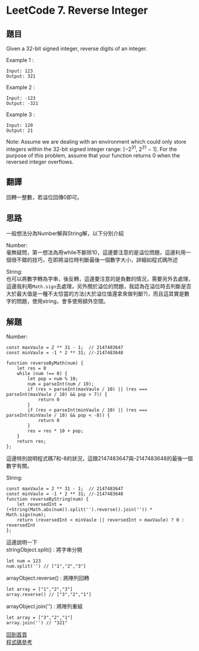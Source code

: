 # LeetCode 7. Reverse Integer

## 題目
Given a 32-bit signed integer, reverse digits of an integer.

Example 1 :
```
Input: 123
Output: 321
```

Example 2 :
```
Input: -123
Output: -321
```

Example 3 :
```
Input: 120
Output: 21
```

Note:
Assume we are dealing with an environment which could only store integers within the 32-bit signed integer range: [−2<sup>31</sup>,  2<sup>31</sup> − 1]. For the purpose of this problem, assume that your function returns 0 when the reversed integer overflows.
## 翻譯

回轉一整數，若溢位回傳0即可。  

## 思路

一般想法分為Number解與String解，以下分別介紹  

Number:  
毫無疑問，第一想法為用while不斷除10，這邊要注意的是溢位問題，這邊利用一個很不錯的技巧，在即將溢位時判斷最後一個數字大小，詳細如程式碼所述

String:  
也可以將數字轉為字串，後反轉，這邊要注意的是負數的情況，需要另外去處理，這邊我利用``Math.sign``去處理，另外關於溢位的問題，我認為在溢位時去判斷是否大於最大值是一種不太恰當的方法(大於溢位值還拿來做判斷?)，而且這其實是數字的問題，使用string，會多使用額外空間。

## 解題

Number:
```
const maxVaule = 2 ** 31 - 1;  // 2147483647
const minVaule = -1 * 2 ** 31; //-2147483648

function reverseByMath(num) {
    let res = 0
    while (num !== 0) {
        let pop = num % 10;
        num = parseInt(num / 10);
        if (res > parseInt(maxVaule / 10) || (res === parseInt(maxVaule / 10) && pop > 7)) {
            return 0
        }
        if (res < parseInt(minVaule / 10) || (res === parseInt(minVaule / 10) && pop < -8)) {
            return 0
        }
        res = res * 10 + pop;
    }
    return res;
};
```
這邊特別說明程式碼7和-8的狀況，這跟2147483647與-2147483648的最後一個數字有關。  

String:  
```
const maxVaule = 2 ** 31 - 1;  // 2147483647
const minVaule = -1 * 2 ** 31; //-2147483648
function reverseByString(num) {
    let reversedInt = (+String(Math.abs(num)).split('').reverse().join('')) * Math.sign(num);
    return (reversedInt < minVaule || reversedInt > maxVaule) ? 0 : reversedInt
};
```
這邊說明一下  
stringObject.split() : 將字串分開
```
let num = 123
num.split('') // ["1","2","3"]
```
arrayObject.reverse() : 將陣列回轉
```
let array = ["1","2","3"]
array.reverse() // ["3","2","1"]
```
arrayObject.join('') : 將陣列重組
```
let array = ["3","2","1"]
array.join('') // "321"
```
[回到首頁](../../README.md)  
[程式碼參考](scripts/index.js)